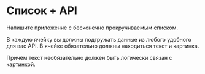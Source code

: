 # Список + API
Напишите приложение с бесконечно прокручиваемым списком. 

В каждую ячейку вы должны подгружать данные из любого удобного для вас API. В ячейке обязательно должны находиться текст и картинка. 

Причём текст необязательно должен быть логически связан с картинкой.

